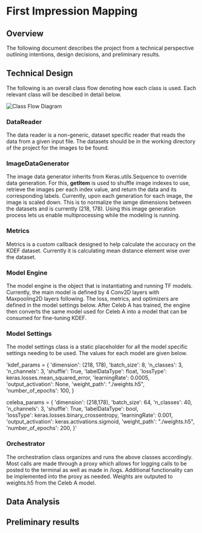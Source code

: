 # First Impression Mapping

## Overview

The following document describes the project from a technical perspective outlining intentions, design decisions, and preliminary results. 

## Technical Design

The following is an overall class flow denoting how each class is used. Each relevant class will be descibed in detail below. 

![Class Flow Diagram](/documentation/ClassOverview.png)

### DataReader

The data reader is a non-generic, dataset specific reader that reads the data from a given input file. The datasets should be in the working directory of the project for the images to be found. 

### ImageDataGenerator

The image data generator inherits from Keras.utils.Sequence to override data generation. For this, __getItem__ is used to shuffle image indexes to use, retrieve the images per each index value, and return the 
data and its corresponding labels. Currently, upon each generation for each image, the image is scaled down. This is to normalize the iamge dimensions between the datasets and is currently (218, 178). Using this image generation process lets us enable multiprocessing while the modeling is running. 

### Metrics

Metrics is a custom callback designed to help calculate the accuracy on the KDEF dataset. Currently it is calculating mean distance element wise over the dataset. 

### Model Engine

The model engine is the object that is instantiating and running TF models. Currently, the main model is defined by 4 Conv2D layers with Maxpooling2D layers following. The loss, metrics, and optimizers are defined in the model settings below. After Celeb A has trained, the engine then converts the same model used for Celeb A into a model that can be consumed for fine-tuning KDEF. 

### Model Settings

The model settings class is a static placeholder for all the model specific settings needing to be used. The values for each model are given below. 

'kdef_params = { 
                'dimension': (218, 178),
                'batch_size': 8, 
                'n_classes': 3,
                'n_channels': 3,
                'shuffle': True,
                'labelDataType': float,
                'lossType': keras.losses.mean_squared_error,
                'learningRate': 0.0005, 
                'output_activation': None,
                'weight_path': "./weights.h5",
                'number_of_epochs': 100,
                }

celeba_params = { 
                    'dimension': (218,178),
                    'batch_size': 64, 
                    'n_classes': 40,
                    'n_channels': 3,
                    'shuffle': True,
                    'labelDataType': bool,    
                    'lossType': keras.losses.binary_crossentropy,
                    'learningRate': 0.001, 
                    'output_activation': keras.activations.sigmoid,
                    'weight_path': "./weights.h5",
                    'number_of_epochs': 200,
                }'
                

### Orchestrator

The orchestration class organizes and runs the above classes accordingly. Most calls are made through a proxy which allows for logging calls to be posted to the terminal as well as made in /logs. Additional functionality can be implemented into the proxy as needed. Weights are outputed to weights.h5 from the Celeb A model. 

## Data Analysis 



## Preliminary results